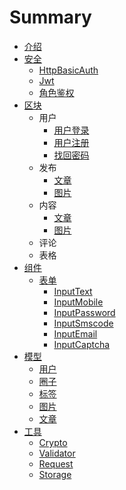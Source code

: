 # Summary

* [介绍](README.md)
* [安全](Safe/README.md)
    * [HttpBasicAuth](Safe/HttpBasicAuth.md)
    * [Jwt](Safe/Jwt.md)
    * [角色鉴权](Safe/Scope.md)
* [区块](block/README.md)
    * 用户
        * [用户登录](block/User/UserLogin.md)
        * [用户注册](block/User/UserRegister.md)
        * [找回密码](block/User/PsdReset.md)
    * 发布
        * [文章](Publish/PublishArticle.md)
        * [图片](Publish/PublishPhoto.md)
    * 内容
        * [文章](Content/Article.md)
        * [图片](Content/Photo.md)
    * 评论
    * 表格
* [组件](components/README.md)
    * [表单](components/Form/README.md)
        * [InputText](components/Form/InputText.md)
        * [InputMobile](components/Form/InputMobile.md)
        * [InputPassword](components/Form/InputPassword.md)
        * [InputSmscode](components/Form/InputSmscode.md)
        * [InputEmail](components/Form/InputEmail.md)
        * [InputCaptcha](components/Form/InputCaptcha.md)
* [模型](model/README.md)
    * [用户](model/User.md)
    * [圈子](model/Cricle.md)
    * [标签](model/Tag.md)
    * [图片](model/Photo.md)
    * [文章](model/Article.md)
* [工具](utils/README.md)
    * [Crypto](utils/Crypto.md)
    * [Validator](utils/Validator.md)
    * [Request](utils/Request.md)
    * [Storage](utils/Storage.md)


